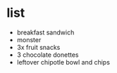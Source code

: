 # list
- breakfast sandwich
- monster
- 3x fruit snacks
- 3 chocolate donettes
- leftover chipotle bowl and chips
